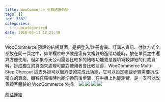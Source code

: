 ```yaml
---
title: WooCommerce 步驟結帳外掛
tags: []
id: '3387'
categories:
  - - uncategorized
date: 2018-06-11 12:25:48
---
```


WooCommerce 預設的結帳頁面，是把登入/註冊會員、訂購人資訊、付款方式全都放在同一頁之中，如果欄位較少或是沒有太複雜的進階功能時，放在單頁之中還算方便使用，但如果今天公司需要比較多的結帳功能或是要填寫較詳細的付款資料，拆成獨立的頁面來處理可能對使用者會比較友善，WooCommerce Multi-Step Checout 這支外掛可以很方便的完成此功能，它可以設定哪些步驟需要拆成獨立的頁面，顧客在結帳時也能切換前後步驟，在手機上也能瀏覽，是一支可以改善顧客體驗的 WooCommerce 外掛。 ![](https://oberonlai.blog/wp-content/uploads/2018/06/woocommerce-step-checkout.jpg) ![](https://oberonlai.blog/wp-content/uploads/2018/06/screenshot-1.png) ![](https://oberonlai.blog/wp-content/uploads/2018/06/screenshot-3.png) ![](https://oberonlai.blog/wp-content/uploads/2018/06/screenshot-4.png)

[前往連結](https://wordpress.org/plugins/wp-multi-step-checkout/)